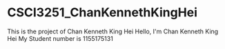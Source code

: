 # CSCI3251_ChanKennethKingHei
This is the project of Chan Kenneth King Hei
Hello, I'm Chan Kenneth King Hei
My Student number is 1155175131
